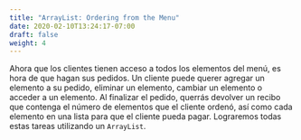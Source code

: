 ```yaml
---
title: "ArrayList: Ordering from the Menu"
date: 2020-02-10T13:24:17-07:00
draft: false
weight: 4
---
```


Ahora que los clientes tienen acceso a todos los elementos del menú, es hora de que hagan sus pedidos. Un cliente puede querer agregar un elemento a su pedido, eliminar un elemento, cambiar un elemento o acceder a un elemento. Al finalizar el pedido, querrás devolver un recibo que contenga el número de elementos que el cliente ordenó, así como cada elemento en una lista para que el cliente pueda pagar. Lograremos todas estas tareas utilizando un `ArrayList`.